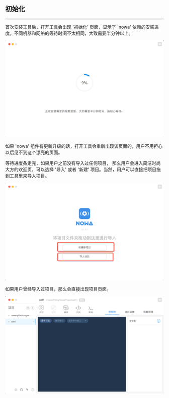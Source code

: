 ## 初始化

---

首次安装工具后，打开工具会出现 '初始化' 页面，显示了 'nowa' 依赖的安装进度。不同机器和网络的等待时间不太相同，大致需要半分钟以上。

<img src="sc_init_0.png" width="800">
<!--插图 -->

如果 'nowa' 组件有更新升级的话，打开工具会重新出现该页面的，用户不用担心以后见不到这个漂亮的页面。

等待进度条走完，如果用户之前没有导入过任何项目， 那么用户会进入简洁时尚大方的欢迎页，可以选择 '导入' 或者 '新建' 项目。当然，用户可以直接把项目拖到工具里来导入项目。

<img src="sc_init_1.png" width="800">

如果用户曾经导入过项目，那么会直接出现项目页面。

<img src="sc_init_2.png" width="800">
<!--插图 -->